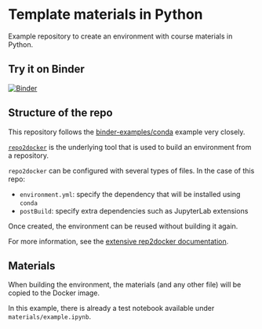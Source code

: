 # Template materials in Python

Example repository to create an environment with course materials in Python.

## Try it on Binder

[![Binder](https://mybinder.org/badge_logo.svg)](https://mybinder.org/v2/gh/plasmabio/materials-example/master?urlpath=%2Flab/)

## Structure of the repo

This repository follows the [binder-examples/conda](https://github.com/binder-examples/conda) example very closely.

[`repo2docker`](https://repo2docker.readthedocs.io) is the underlying tool that is used to build an environment from a repository.

`repo2docker` can be configured with several types of files. In the case of this repo:

- `environment.yml`: specify the dependency that will be installed using `conda`
- `postBuild`: specify extra dependencies such as JupyterLab extensions

Once created, the environment can be reused without building it again.

For more information, see the [extensive rep2docker documentation](https://repo2docker.readthedocs.io).

## Materials

When building the environment, the materials (and any other file) will be copied to the Docker image.

In this example, there is already a test notebook available under `materials/example.ipynb`.
